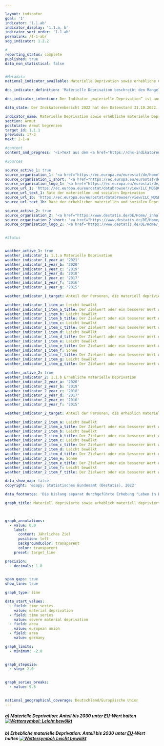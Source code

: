 ```yaml
---

layout: indicator    
goal: '1'    
indicator: '1.1.ab'    
indicator_display: '1.1.a, b'    
indicator_sort_order: '1-1-ab'    
permalink: /1-1-ab/    
sdg_indicator: 1.2.2    

#
reporting_status: complete    
published: true    
data_non_statistical: false    


#Metadata    
national_indicator_available: Materielle Deprivation sowie erhebliche materielle Deprivation    

dns_indicator_definition: 'Materielle Deprivation beschreibt den Mangel an bestimmten Gebrauchsgütern und den unfreiwilligen Verzicht auf ausgewählten Konsum aus finanziellen Gründen. Beide Indikatoren geben den Anteil der Personen an der Gesamtbevölkerung an, die als materiell depriviert (1.1.a) <abbr title="beziehungsweise">bzw.</abbr> als erheblich materiell depriviert (1.1.b) gelten. Die (erhebliche) materielle Entbehrung trifft für alle Menschen zu, deren Haushalt von neun vorgegebenen Kriterien, welche die finanziellen Einschränkungen des Haushalts widerspiegeln, mindestens drei (erheblich materiell depriviert: mindestens vier) erfüllt.'    

dns_indicator_intention: Der Indikator „materielle Deprivation“ ist auch Teil der ausführlichen Armuts- und Reichtumsberichterstattung der Bundesregierung. Durch die Identifikation individueller Mangelsituationen soll er zur Abbildung armutsgefährdeter Lebenslagen dienen. Ziel der Bekämpfung „materieller Deprivation“ ist es, dass der Prozentsatz der Personen, die materiell depriviert <abbr title="beziehungsweise">bzw.</abbr> erheblich materiell depriviert sind, jeweils unter dem Niveau der Europäischen Union liegt.    

data_state: Der Indikatorenbericht 2022 hat den Datenstand 31.10.2022. Die Daten auf dieser Plattform werden regelmäßig aktualisiert, sodass online aktuellere Daten verfügbar sein können als im <a href="https://dns-indikatoren.de/assets/publications/reports/de/2022.pdf">Indikatorenbericht 2022</a> veröffentlicht.    

indicator_name: Materielle Deprivation sowie erhebliche materielle Deprivation    
section: Armut    
postulate: Armut begrenzen    
target_id: 1.1.1    
previous: 17-3    
next: 2-1-a    

#content     
content_and_progress: '<i>Text aus dem <a href="https://dns-indikatoren.de/assets/publications/reports/de/2022.pdf">Indikatorenbericht 2022&nbsp;</a></i><br><br>Die Daten stammen aus der europaweit harmonisierten, jährlichen Statistik über Einkommen und Lebensbedingungen (<abbr title="Statistik über Einkommen und Lebensbedingungen (Statistics on Income and Living Conditions)">EU-SILC</abbr>), die in Deutschland vom Statistischen Bundesamt in Zusammenarbeit mit den Statistischen Landesämtern unter dem Namen „Leben in Europa“ durchgeführt wird. Dabei geben jährlich etwa 14&nbsp;000&nbsp;Privathaushalte in Deutschland auf freiwilliger Basis Auskunft zu Einkommen und Lebensbedingungen.<br><br>Beide Indikatoren stellen den Anteil der Bevölkerung dar, welcher basierend auf der Selbsteinschätzung in mehreren Bereichen einen unfreiwilligen Verzicht oder Mangel aus finanziellen Gründen empfindet. Als Prüfmerkmale wurden Ausgaben für eine Lebensführung ausgewählt, die in Europa als angemessen, wünschenswert oder gar notwendig angesehen wird. Diese neun Kriterien, die zur Beschreibung „materieller Entbehrung“ dienen, sind für alle Länder, in denen <abbr title="Statistik über Einkommen und Lebensbedingungen (Statistics on Income and Living Conditions)">EU-SILC</abbr> durchgeführt wird, einheitlich und ermöglichen somit einen europaweiten Vergleich.<br><br>Die neun Merkmale umfassen im Einzelnen: das Fehlen eines Autos, einer Waschmaschine, eines Farbfernsehgeräts oder eines Telefons im Haushalt (jeweils weil es sich der Haushalt finanziell nicht leisten kann), ein finanzielles Problem zu haben, die Miete nicht zahlen zu können, Hypothek oder Rechnungen für Versorgungsleistungen nicht rechtzeitig bezahlen zu können, die Wohnung nicht angemessen heizen zu können, nicht jeden zweiten Tag Fleisch, Fisch oder eine gleichwertige vegetarische Mahlzeit essen zu können, nicht jährlich eine Woche Urlaub außerhalb der eigenen Wohnung verbringen zu können oder unerwartete Ausgaben in einer bestimmten Höhe (2018: 1&nbsp;050&nbsp;Euro) aus eigenen finanziellen Mitteln nicht bestreiten zu können.<br><br>Mit der materiellen Deprivation verbunden ist das Problem der sozialen Ausgrenzung, da die Teilnahme am gesellschaftlichen Leben aufgrund fehlender finanzieller Mittel gefährdet ist. Der Indikator „Erhebliche materielle Entbehrung“ ist ebenfalls Teil des Indikators „Armut oder soziale Ausgrenzung“, mit dem eines der fünf Kernziele der Europa 2020-Strategie (Bekämpfung von Armut und sozialer Ausgrenzung) gemessen wird.<br><br>Im Jahr 2018&nbsp;galten 7,8&nbsp;% der Bevölkerung in Deutschland als materiell depriviert, 3,1&nbsp;% waren von erheblicher materieller Entbehrung betroffen. Die entsprechenden Werte lagen im Jahr 2010&nbsp;bei 11,1 <abbr title="beziehungsweise">bzw.</abbr> 4,5&nbsp;%, in den Folgejahren teilweise auch etwas darüber. So zeichnete sich im Zeitverlauf, ähnlich wie in der gesamten <abbr title="Europäische Union">EU</abbr>, ein leichter Rückgang ab. Die Durchschnittswerte für Personen in der <abbr title="Europäische Union">EU</abbr> sind jedoch jeweils deutlich höher als die Werte für Deutschland. So betrug 2018&nbsp;der Anteil der materiell deprivierten <abbr title="Europäische Union">EU</abbr>-Bevölkerung nach Schätzung des statistischen Amts der Europäischen Union (Eurostat) 13,1&nbsp;% und war damit um mehr als die Hälfte höher als in Deutschland. Als erheblich materiell depriviert galten 5,9&nbsp;%. Diese Quote ist um 90&nbsp;% höher als der deutsche Vergleichswert.'    

#Sources    

source_active_1: true
source_organisation_1: '<a href="https://ec.europa.eu/eurostat/de/home">Eurostat</a>'
source_organisation_1_short: '<a href="https://ec.europa.eu/eurostat/de/home">Eurostat</a>'
source_organisation_logo_1: '<a href="https://ec.europa.eu/eurostat/de/home"><img src="https://dnsUpgradeEnvironment.github.io/dns-indicators/public/OrgImgDe/eurostat.png" alt="Eurostat" title=" Klicken Sie hier um zur Homepage der Organisation Eurostat zu gelangen." style="height:60px; width:148px; border: transparent"/></a>'
source_url_1: 'https://ec.europa.eu/eurostat/databrowser/view/ILC_MDSD07/default/table?lang=de'
source_url_text_1: Rate der materiellen und sozialen Deprivation
source_url_1b: 'https://ec.europa.eu/eurostat/databrowser/view/ILC_MDSD11__custom_3696252/default/table?lang=de'
source_url_text_1b: Rate der erheblichen materiellen und sozialen Deprivation

source_active_2: true
source_organisation_2: '<a href="https://www.destatis.de/DE/Home/_inhalt.html">Statistisches Bundesamt</a>'
source_organisation_2_short: '<a href="https://www.destatis.de/DE/Home/_inhalt.html">Statistisches Bundesamt</a>'
source_organisation_logo_2: '<a href="https://www.destatis.de/DE/Home/_inhalt.html"><img src="https://dnsUpgradeEnvironment.github.io/dns-indicators/public/OrgImgDe/destatis.png" alt="Statistisches Bundesamt" title=" Klicken Sie hier um zur Homepage der Organisation Statistisches Bundesamt zu gelangen." style="height:60px; width:148px; border: transparent"/></a>'
    

#Status


weather_active_1: true
weather_indicator_1: 1.1.a Materielle Deprivation
weather_indicator_1_year_a: '2021'
weather_indicator_1_year_b: '2020'
weather_indicator_1_year_c: '2019'
weather_indicator_1_year_d: '2018'
weather_indicator_1_year_e: '2017'
weather_indicator_1_year_f: '2016'
weather_indicator_1_year_g: '2015'

weather_indicator_1_target: Anteil der Personen, die materiell depriviert sind, bis 2030&nbsp;deutlich unter <abbr title="Europäische Union">EU</abbr>-Wert halten

weather_indicator_1_item_a: Leicht bewölkt
weather_indicator_1_item_a_title: Der Zielwert oder ein besserer Wert wurde im letzten Jahr erreicht, aber die durchschnittliche Veränderung deutet in Richtung einer Verschlechterung.
weather_indicator_1_item_b: Leicht bewölkt
weather_indicator_1_item_b_title: Der Zielwert oder ein besserer Wert wurde in 2020 erreicht, aber die durchschnittliche Veränderung deutete in Richtung einer Verschlechterung.
weather_indicator_1_item_c: Leicht bewölkt
weather_indicator_1_item_c_title: Der Zielwert oder ein besserer Wert wurde in 2019 erreicht, aber die durchschnittliche Veränderung deutete in Richtung einer Verschlechterung.
weather_indicator_1_item_d: Leicht bewölkt
weather_indicator_1_item_d_title: Der Zielwert oder ein besserer Wert wurde in 2018 erreicht, aber die durchschnittliche Veränderung deutete in Richtung einer Verschlechterung.
weather_indicator_1_item_e: Leicht bewölkt
weather_indicator_1_item_e_title: Der Zielwert oder ein besserer Wert wurde in 2017 erreicht, aber die durchschnittliche Veränderung deutete in Richtung einer Verschlechterung.
weather_indicator_1_item_f: Sonne
weather_indicator_1_item_f_title: Der Zielwert oder ein besserer Wert wurde in 2016 erreicht und die durchschnittliche Veränderung deutete nicht in Richtung einer Verschlechterung.
weather_indicator_1_item_g: Leicht bewölkt
weather_indicator_1_item_g_title: Der Zielwert oder ein besserer Wert wurde in 2015 erreicht, aber die durchschnittliche Veränderung deutete in Richtung einer Verschlechterung.

weather_active_2: true
weather_indicator_2: 1.1.b Erhebliche materielle Deprivation
weather_indicator_2_year_a: '2020'
weather_indicator_2_year_b: '2019'
weather_indicator_2_year_c: '2018'
weather_indicator_2_year_d: '2017'
weather_indicator_2_year_e: '2016'
weather_indicator_2_year_f: '2015'

weather_indicator_2_target: Anteil der Personen, die erheblich materiell depriviert sind, bis 2030&nbsp;deutlich unter <abbr title="Europäische Union">EU</abbr>-Wert halten

weather_indicator_2_item_a: Leicht bewölkt
weather_indicator_2_item_a_title: Der Zielwert oder ein besserer Wert wurde im letzten Jahr erreicht, aber die durchschnittliche Veränderung deutet in Richtung einer Verschlechterung.
weather_indicator_2_item_b: Leicht bewölkt
weather_indicator_2_item_b_title: Der Zielwert oder ein besserer Wert wurde in 2019 erreicht, aber die durchschnittliche Veränderung deutete in Richtung einer Verschlechterung.
weather_indicator_2_item_c: Leicht bewölkt
weather_indicator_2_item_c_title: Der Zielwert oder ein besserer Wert wurde in 2018 erreicht, aber die durchschnittliche Veränderung deutete in Richtung einer Verschlechterung.
weather_indicator_2_item_d: Leicht bewölkt
weather_indicator_2_item_d_title: Der Zielwert oder ein besserer Wert wurde in 2017 erreicht, aber die durchschnittliche Veränderung deutete in Richtung einer Verschlechterung.
weather_indicator_2_item_e: Sonne
weather_indicator_2_item_e_title: Der Zielwert oder ein besserer Wert wurde in 2016 erreicht und die durchschnittliche Veränderung deutete nicht in Richtung einer Verschlechterung.
weather_indicator_2_item_f: Leicht bewölkt
weather_indicator_2_item_f_title: Der Zielwert oder ein besserer Wert wurde in 2015 erreicht, aber die durchschnittliche Veränderung deutete in Richtung einer Verschlechterung.    

data_show_map: false    
copyright: '&copy; Statistisches Bundesamt (Destatis), 2022'    

data_footnotes: 'Die bislang separat durchgeführte Erhebung "Leben in Europa" (<abbr title="Statistik über Einkommen und Lebensbedingungen (Statistics on Income and Living Conditions)">EU-SILC</abbr>) wurde 2020&nbsp;in den Mikrozensus als Unterstichprobe integriert. Durch den Wechsel von einer freiwilligen zu einer in Teilen auskunftspflichtigen Befragung verbunden mit einer neuen Stichprobenzusammensetzung ist ein Vergleich der Daten des Erhebungsjahres 2020&nbsp;mit den Vorjahren nicht möglich (Zeitreihenbruch).<br>• 2010&nbsp;bis 2019: <abbr title="Europäische Union mit 28&nbsp;Mitgliedsstaaten">EU-28</abbr>, ab 2020: <abbr title="Europäische Union mit 27&nbsp;Mitgliedsstaaten">EU-27</abbr>.<br>• 2019&nbsp;von Eurostat geschätzte Daten.<br>• 2020&nbsp;Endergebnisse, 2021&nbsp;Erstergebnisse.'    

graph_title: Materiell deprivierte sowie erheblich materiell deprivierte Personen    

    

graph_annotations:
  - value: 0.0
    label:
      content: Jährliches Ziel
      position: left
      backgroundColor: transparent
      color: transparent
    preset: target_line    

precision: 
  - decimals: 1.0
        

span_gaps: true    
show_line: true    

graph_type: line    

data_start_values: 
  - field: time series
    value: material deprivation
  - field: time series
    value: severe material deprivation
  - field: area
    value: european union
  - field: area
    value: germany    

graph_limits: 
  - minimum: -2.0
        

graph_stepsize: 
  - step: 2.0
        

graph_series_breaks: 
  - value: 9.5
                

national_geographical_coverage: Deutschland/Europäische Union    
---
```



<div>
  <div class="my-header">
    <h5>a) Materielle Deprivation: Anteil bis 2030&nbsp;unter <abbr title="Europäische Union">EU</abbr>-Wert halten
      <a href="https://dnsUpgradeEnvironment.github.io/dns-indicators/status"><img src="https://g205sdgs.github.io/sdg-indicators/public/Wettersymbole/Leicht bewölkt.png" title="Der Zielwert oder ein besserer Wert wurde in 2021 (Datenstand 31.09.2022) erreicht, aber die durchschnittliche Veränderung deutete in Richtung einer Verschlechterung." alt="Wettersymbol: Leicht bewölkt"/>
      </a>
    </h5>
  </div>
  <div class="my-header-note">
  </div>
</div>
<div>
  <div class="my-header">
    <h5>b) Erhebliche materielle Deprivation: Anteil bis 2030&nbsp;unter <abbr title="Europäische Union">EU</abbr>-Wert halten
      <a href="https://dnsUpgradeEnvironment.github.io/dns-indicators/status"><img src="https://g205sdgs.github.io/sdg-indicators/public/Wettersymbole/Leicht bewölkt.png" title="Der Zielwert oder ein besserer Wert wurde in 2020 (Datenstand 31.09.2022) erreicht, aber die durchschnittliche Veränderung deutete in Richtung einer Verschlechterung." alt="Wettersymbol: Leicht bewölkt"/>
      </a>
    </h5>
  </div>
  <div class="my-header-note">
  </div>
</div>